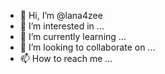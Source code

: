 - 👋 Hi, I’m @lana4zee
- 👀 I’m interested in ...
- 🌱 I’m currently learning ...
- 💞️ I’m looking to collaborate on ...
- 📫 How to reach me ...

<!---
lana4zee/lana4zee is a ✨ special ✨ repository because its `README.md` (this file) appears on your GitHub profile.
You can click the Preview link to take a look at your changes.
--->
